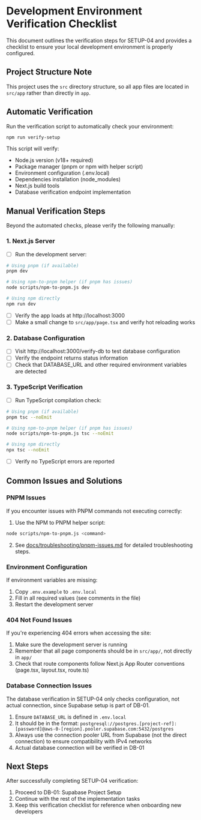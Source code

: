 # Development Environment Verification Checklist

This document outlines the verification steps for SETUP-04 and provides a checklist to ensure your local development environment is properly configured.

## Project Structure Note

This project uses the `src` directory structure, so all app files are located in `src/app` rather than directly in `app`.

## Automatic Verification

Run the verification script to automatically check your environment:

```bash
npm run verify-setup
```

This script will verify:

- Node.js version (v18+ required)
- Package manager (pnpm or npm with helper script)
- Environment configuration (.env.local)
- Dependencies installation (node_modules)
- Next.js build tools 
- Database verification endpoint implementation

## Manual Verification Steps

Beyond the automated checks, please verify the following manually:

### 1. Next.js Server

- [ ] Run the development server:
```bash
# Using pnpm (if available)
pnpm dev

# Using npm-to-pnpm helper (if pnpm has issues)
node scripts/npm-to-pnpm.js dev

# Using npm directly 
npm run dev
```

- [ ] Verify the app loads at http://localhost:3000
- [ ] Make a small change to `src/app/page.tsx` and verify hot reloading works

### 2. Database Configuration

- [ ] Visit http://localhost:3000/verify-db to test database configuration
- [ ] Verify the endpoint returns status information
- [ ] Check that DATABASE_URL and other required environment variables are detected

### 3. TypeScript Verification

- [ ] Run TypeScript compilation check:
```bash
# Using pnpm (if available)
pnpm tsc --noEmit

# Using npm-to-pnpm helper (if pnpm has issues)
node scripts/npm-to-pnpm.js tsc --noEmit

# Using npm directly
npx tsc --noEmit
```

- [ ] Verify no TypeScript errors are reported

## Common Issues and Solutions

### PNPM Issues

If you encounter issues with PNPM commands not executing correctly:

1. Use the NPM to PNPM helper script:
```bash
node scripts/npm-to-pnpm.js <command>
```

2. See [docs/troubleshooting/pnpm-issues.md](./troubleshooting/pnpm-issues.md) for detailed troubleshooting steps.

### Environment Configuration

If environment variables are missing:

1. Copy `.env.example` to `.env.local`
2. Fill in all required values (see comments in the file)
3. Restart the development server

### 404 Not Found Issues

If you're experiencing 404 errors when accessing the site:

1. Make sure the development server is running
2. Remember that all page components should be in `src/app/`, not directly in `app/`
3. Check that route components follow Next.js App Router conventions (page.tsx, layout.tsx, route.ts)

### Database Connection Issues

The database verification in SETUP-04 only checks configuration, not actual connection, since Supabase setup is part of DB-01. 

1. Ensure `DATABASE_URL` is defined in `.env.local`
2. It should be in the format: `postgresql://postgres.[project-ref]:[password]@aws-0-[region].pooler.supabase.com:5432/postgres`
3. Always use the connection pooler URL from Supabase (not the direct connection) to ensure compatibility with IPv4 networks
4. Actual database connection will be verified in DB-01

## Next Steps

After successfully completing SETUP-04 verification:

1. Proceed to DB-01: Supabase Project Setup
2. Continue with the rest of the implementation tasks
3. Keep this verification checklist for reference when onboarding new developers 